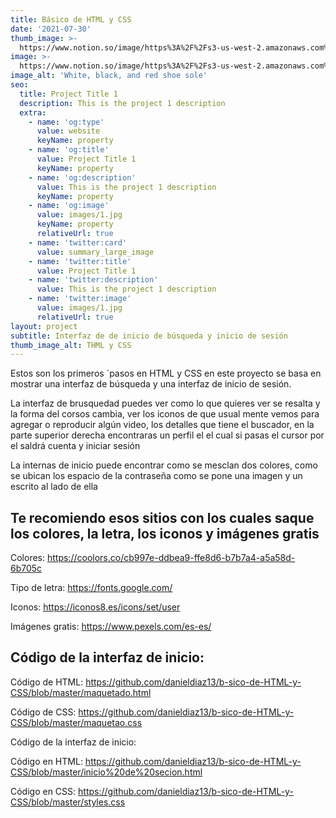 ```yaml
---
title: Básico de HTML y CSS
date: '2021-07-30'
thumb_image: >-
  https://www.notion.so/image/https%3A%2F%2Fs3-us-west-2.amazonaws.com%2Fsecure.notion-static.com%2F6ac46134-a01f-4606-9148-54a257cd1d8d%2FCaptura_de_pantalla_2021-07-30_225200.png?id=2f37d46d-d73c-4f09-bac8-6c4d7753a4d1&table=block&spaceId=13328bea-cc89-4468-bfca-ebe605b88e65&width=1840&userId=514977c9-36d0-4e2d-886a-4c4d0a56974e&cache=v2
image: >-
  https://www.notion.so/image/https%3A%2F%2Fs3-us-west-2.amazonaws.com%2Fsecure.notion-static.com%2F6ac46134-a01f-4606-9148-54a257cd1d8d%2FCaptura_de_pantalla_2021-07-30_225200.png?id=2f37d46d-d73c-4f09-bac8-6c4d7753a4d1&table=block&spaceId=13328bea-cc89-4468-bfca-ebe605b88e65&width=1840&userId=514977c9-36d0-4e2d-886a-4c4d0a56974e&cache=v2
image_alt: 'White, black, and red shoe sole'
seo:
  title: Project Title 1
  description: This is the project 1 description
  extra:
    - name: 'og:type'
      value: website
      keyName: property
    - name: 'og:title'
      value: Project Title 1
      keyName: property
    - name: 'og:description'
      value: This is the project 1 description
      keyName: property
    - name: 'og:image'
      value: images/1.jpg
      keyName: property
      relativeUrl: true
    - name: 'twitter:card'
      value: summary_large_image
    - name: 'twitter:title'
      value: Project Title 1
    - name: 'twitter:description'
      value: This is the project 1 description
    - name: 'twitter:image'
      value: images/1.jpg
      relativeUrl: true
layout: project
subtitle: Interfaz de de inicio de búsqueda y inicio de sesión
thumb_image_alt: THML y CSS
---
```

Estos son los primeros ´pasos en HTML y CSS en este proyecto se basa en mostrar una interfaz de búsqueda y una interfaz de inicio de sesión.

La interfaz de brusquedad puedes ver como lo que quieres ver se resalta y la forma del corsos cambia, ver los iconos de que usual mente vemos para agregar o reproducir algún video, los detalles que tiene el buscador, en la parte superior derecha encontraras un perfil el el cual si pasas el cursor por el saldrá cuenta y iniciar sesión

La internas de inicio puede encontrar como se mesclan dos colores, como se ubican los espacio de la contraseña como se pone una imagen y un escrito al lado de ella

## Te recomiendo esos sitios con los cuales saque los colores, la letra, los iconos y imágenes gratis

Colores:  <https://coolors.co/cb997e-ddbea9-ffe8d6-b7b7a4-a5a58d-6b705c>

Tipo de letra: <https://fonts.google.com/>

Iconos: <https://iconos8.es/icons/set/user>

Imágenes gratis:  <https://www.pexels.com/es-es/> 

## Código de la interfaz de inicio:

Código de HTML: <https://github.com/danieldiaz13/b-sico-de-HTML-y-CSS/blob/master/maquetado.html>

Código de CSS: <https://github.com/danieldiaz13/b-sico-de-HTML-y-CSS/blob/master/maquetao.css>

Código de la interfaz de inicio:

Código en HTML: <https://github.com/danieldiaz13/b-sico-de-HTML-y-CSS/blob/master/inicio%20de%20secion.html>

Código en CSS: <https://github.com/danieldiaz13/b-sico-de-HTML-y-CSS/blob/master/styles.css>
